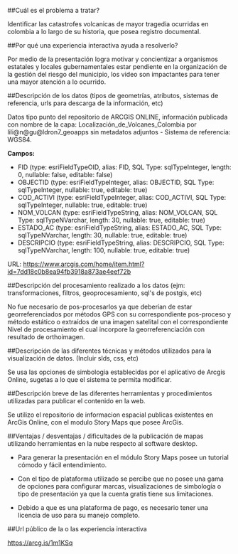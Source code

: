##Cuál es el problema a tratar?

Identificar las catastrofes volcanicas de mayor tragedia ocurridas en colombia a lo largo de su historia, que posea registro documental.

##Por qué una experiencia interactiva ayuda a resolverlo?

Por medio de la presentación logra motivar y concientizar a organismos estatales y locales gubernamentales estar pendiente en la organización de la gestión del riesgo del municipio, los video son impactantes para tener una mayor atención a lo ocurrido.

##Descripción de los datos (tipos de geometrías, atributos, sistemas de referencia, urls para descarga de la información, etc)

Datos tipo punto del repositorio de ARCGIS ONLINE, información publicada con nombre de la capa: Localización_de_Volcanes_Colombia por lili@n@gu@ldron7_geoapps sin metadatos adjuntos - Sistema de referencia: WGS84.

__Campos:__

* FID (type: esriFieldTypeOID, alias: FID, SQL Type: sqlTypeInteger, length: 0, nullable: false, editable: false)
* OBJECTID (type: esriFieldTypeInteger, alias: OBJECTID, SQL Type: sqlTypeInteger, nullable: true, editable: true)
* COD_ACTIVI (type: esriFieldTypeInteger, alias: COD_ACTIVI, SQL Type: sqlTypeInteger, nullable: true, editable: true)
* NOM_VOLCAN (type: esriFieldTypeString, alias: NOM_VOLCAN, SQL Type: sqlTypeNVarchar, length: 30, nullable: true, editable: true)
* ESTADO_AC (type: esriFieldTypeString, alias: ESTADO_AC, SQL Type: sqlTypeNVarchar, length: 30, nullable: true, editable: true)
* DESCRIPCIO (type: esriFieldTypeString, alias: DESCRIPCIO, SQL Type: sqlTypeNVarchar, length: 100, nullable: true, editable: true)

URL: https://www.arcgis.com/home/item.html?id=7dd18c0b8ea94fb3918a873ae4eef72b

##Descripción del procesamiento realizado a los datos (ejm: transformaciones, filtros, geoprocesamiento, sql's de postgis, etc)

No fue necesario de pos-procesarlos ya que deberían de estar georreferenciados por métodos GPS con su correspondiente pos-proceso y método estático o extraídos de una imagen satelital con el correspondiente Nivel de procesamiento el cual incorpore la georreferenciación con resultado de orthoimagen.

##Descripción de las diferentes técnicas y métodos utilizados para la visualización de datos. (Incluir slds, css, etc)

Se usa las opciones de simbologia establecidas por el aplicativo de Arcgis Online, sugetas a lo que el sistema te permita modificar.

##Descripción breve de las diferentes herramientas y procedimientos utilizadas para publicar el contenido en la web.

Se utilizo el repositorio de informacion espacial publicas existentes en ArcGis Online, con el modulo Story Maps que posee ArcGis.

##Ventajas / desventajas / dificultades de la publicación de mapas utilizando herramientas en la nube respecto al software desktop.

* Para generar la presentación en el módulo Story Maps posee un tutorial cómodo y fácil entendimiento.

* Con el tipo de plataforma utilizado se percibe que no posee una gama de opciones para configurar marcas, visualizaciones de simbología o tipo de presentación ya que la cuenta gratis tiene sus limitaciones.

* Debido a que es una plataforma de pago, es necesario tener una licencia de uso para su manejo completo. 

##Url público de la o las experiencia interactiva

https://arcg.is/1m1KSq